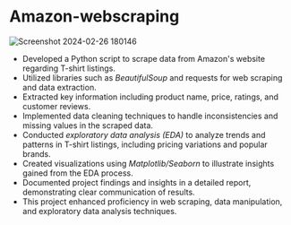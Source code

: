 # Amazon-webscraping

![Screenshot 2024-02-26 180146](https://github.com/NikhilR0/Amazon-webscraping/assets/158269289/6548ec6d-f998-43a3-966d-745f7025b007)


- Developed a Python script to scrape data from Amazon's website regarding T-shirt listings.
- Utilized libraries such as *BeautifulSoup* and requests for web scraping and data extraction.
- Extracted key information including product name, price, ratings, and customer reviews.
- Implemented data cleaning techniques to handle inconsistencies and missing values in the scraped data.
- Conducted *exploratory data analysis (EDA)* to analyze trends and patterns in T-shirt listings, including pricing variations and popular brands.
- Created visualizations using *Matplotlib/Seaborn* to illustrate insights gained from the EDA process.
- Documented project findings and insights in a detailed report, demonstrating clear communication of results.
- This project enhanced proficiency in web scraping, data manipulation, and exploratory data analysis techniques.

